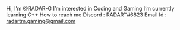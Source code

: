 Hi, I’m @RADAR-G
I’m interested in Coding and Gaming
I’m currently learning C++
How to reach me 
Discord : RADAR™#6823
Email Id : radartm.gaming@gmail.com
